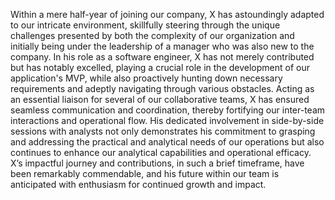 Within a mere half-year of joining our company, X has astoundingly adapted to our intricate environment, skillfully steering through the unique challenges presented by both the complexity of our organization and initially being under the leadership of a manager who was also new to the company. In his role as a software engineer, X has not merely contributed but has notably excelled, playing a crucial role in the development of our application's MVP, while also proactively hunting down necessary requirements and adeptly navigating through various obstacles. Acting as an essential liaison for several of our collaborative teams, X has ensured seamless communication and coordination, thereby fortifying our inter-team interactions and operational flow. His dedicated involvement in side-by-side sessions with analysts not only demonstrates his commitment to grasping and addressing the practical and analytical needs of our operations but also continues to enhance our analytical capabilities and operational efficacy. X’s impactful journey and contributions, in such a brief timeframe, have been remarkably commendable, and his future within our team is anticipated with enthusiasm for continued growth and impact.
